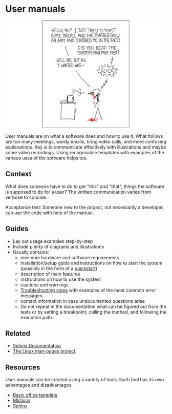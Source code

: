# User manuals

[![RTFM](img/rtfm.png)](https://xkcd.com/293/)

User manuals are on what a software does and how to use it. What follows are too many meetings, wordy emails, tiring video calls, and more confusing explanations. Key is to communicate effectively with illustrations and maybe some video recordings. Using recognisable templates with examples of the various uses of the software helps too. 

## Context

What does someone have to do to get "this" and "that", things the software is supposed to do for a user? The written communication varies from verbose to concise.

Acceptance test: Someone new to the project, not necessarily a developer, can use the code with help of the manual.

## Guides

* Lay out usage examples step-by-step
* Include plenty of diagrams and illustrations
* Usually contains: 
  * minimum hardware and software requirements
  * installation/setup guide and instructions on how to start the system (possibly in the form of a [quickstart](quickstarts.md))
  * description of main features
  * instructions on how to use the system
  * cautions and warnings
  * [Troubleshooting steps](troubleshooting-guides.md) with examples of the most common error messages
  * contact information in case undocumented questions arise
  * Do not repeat in the documentation what can be figured out from the tests or by setting a breakpoint, calling the method, and following the execution path.


## Related

* [Sphinx Documentation](https://www.sphinx-doc.org/en/master/contents.html)
* [The Linux man-pages project](https://www.kernel.org/doc/man-pages/).

## Resources

User manuals can be created using a variety of tools. Each tool has its own advantages and disadvantages.

* [Basic office template](https://templates.office.com/en-us/Professional-manual-TM06207126)
* [MkDocs](https://www.mkdocs.org/)
* [Sphinx](https://www.sphinx-doc.org/)